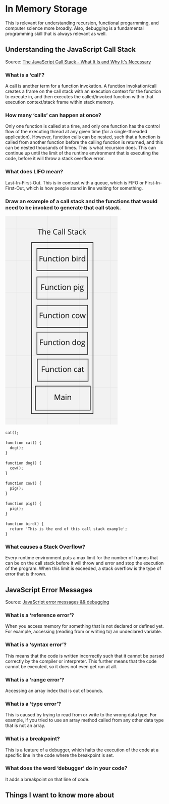 # In Memory Storage

This is relevant for understanding recursion, functional progarmming, and computer science more broadly. Also, debugging is a fundamental programming skill that is always relevant as well.

## Understanding the JavaScript Call Stack

Source: [The JavaScript Call Stack - What It Is and Why It's Necessary](https://www.freecodecamp.org/news/understanding-the-javascript-call-stack-861e41ae61d4)

### What is a ‘call’?

A call is another term for a function invokation. A function invokation/call creates a frame on the call stack with an execution context for the function to execute in, and then executes the called/invoked function within that execution context/stack frame within stack memory.

### How many ‘calls’ can happen at once?

Only one function is called at a time, and only one function has the control flow of the executing thread at any given time (for a single-threaded application). However, function calls can be nested, such that a function is called from another function before the calling function is returned, and this can be nested thousands of times. This is what recursion does. This can continue up until the limit of the runtime environment that is executing the code, before it will throw a stack overflow error.

### What does LIFO mean?

Last-In-First-Out. This is in contrast with a queue, which is FIFO or First-In-First-Out, which is how people stand in line waiting for something.

### Draw an example of a call stack and the functions that would need to be invoked to generate that call stack.

![The Call Stack](callstack.png)

```
cat();

function cat() {
  dog();
}

function dog() {
  cow();
}

function cow() {
  pig();
}

function pig() {
  pig();
}

function bird() {
  return 'This is the end of this call stack example';
}
```

### What causes a Stack Overflow?

Every runtime environment puts a max limit for the number of frames that can be on the call stack before it will throw and error and stop the execution of the program. When this limit is exceeded, a stack overflow is the type of error that is thrown.

## JavaScript Error Messages

Source: [JavaScript error messages && debugging](https://codeburst.io/javascript-error-messages-debugging-d23f84f0ae7c)

### What is a ‘reference error’?

When you access memory for something that is not declared or defined yet. For example, accessing (reading from or writing to) an undeclared variable.

### What is a ‘syntax error’?

This means that the code is written incorrectly such that it cannot be parsed correctly by the compiler or interpreter. This further means that the code cannot be executed, so it does not even get run at all.

### What is a ‘range error’?

Accessing an array index that is out of bounds.

### What is a ‘type error’?

This is caused by trying to read from or write to the wrong data type. For example, if you tried to use an array method called from any other data type that is not an array.

### What is a breakpoint?

This is a feature of a debugger, which halts the execution of the code at a specific line in the code where the breakpoint is set.

### What does the word ‘debugger’ do in your code?

It adds a breakpoint on that line of code.

## Things I want to know more about
